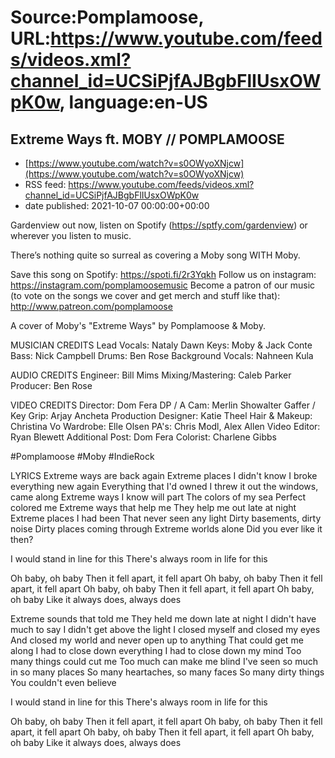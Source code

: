 # Source:Pomplamoose, URL:https://www.youtube.com/feeds/videos.xml?channel_id=UCSiPjfAJBgbFlIUsxOWpK0w, language:en-US

## Extreme Ways ft. MOBY // POMPLAMOOSE
 - [https://www.youtube.com/watch?v=s0OWyoXNjcw](https://www.youtube.com/watch?v=s0OWyoXNjcw)
 - RSS feed: https://www.youtube.com/feeds/videos.xml?channel_id=UCSiPjfAJBgbFlIUsxOWpK0w
 - date published: 2021-10-07 00:00:00+00:00

Gardenview out now, listen on Spotify (https://sptfy.com/gardenview) or wherever you listen to music.

 There’s nothing quite so surreal as covering a Moby song WITH Moby.

Save this song on Spotify: https://spoti.fi/2r3Yqkh
Follow us on instagram: https://instagram.com/pomplamoosemusic
Become a patron of our music (to vote on the songs we cover and get merch and stuff like that): http://www.patreon.com/pomplamoose

A cover of Moby's "Extreme Ways" by Pomplamoose & Moby.

MUSICIAN CREDITS
Lead Vocals: Nataly Dawn
Keys: Moby & Jack Conte
Bass: Nick Campbell
Drums: Ben Rose
Background Vocals: Nahneen Kula

AUDIO CREDITS
Engineer: Bill Mims
Mixing/Mastering: Caleb Parker
Producer: Ben Rose

VIDEO CREDITS
Director: Dom Fera
DP / A Cam: Merlin Showalter
Gaffer / Key Grip: Arjay Ancheta
Production Designer: Katie Theel
Hair & Makeup: Christina Vo
Wardrobe: Elle Olsen
PA's: Chris Modl, Alex Allen
Video Editor: Ryan Blewett
Additional Post: Dom Fera
Colorist: Charlene Gibbs

#Pomplamoose #Moby #IndieRock

LYRICS
Extreme ways are back again
Extreme places I didn't know
I broke everything new again
Everything that I'd owned
I threw it out the windows, came along
Extreme ways I know will part
The colors of my sea
Perfect colored me
Extreme ways that help me
They help me out late at night
Extreme places I had been
That never seen any light
Dirty basements, dirty noise
Dirty places coming through
Extreme worlds alone
Did you ever like it then?

I would stand in line for this
There's always room in life for this

Oh baby, oh baby
Then it fell apart, it fell apart
Oh baby, oh baby
Then it fell apart, it fell apart
Oh baby, oh baby
Then it fell apart, it fell apart
Oh baby, oh baby
Like it always does, always does

Extreme sounds that told me
They held me down late at night
I didn't have much to say
I didn't get above the light
I closed myself and closed my eyes
And closed my world and never open up to anything
That could get me along
I had to close down everything
I had to close down my mind
Too many things could cut me
Too much can make me blind
I've seen so much in so many places
So many heartaches, so many faces
So many dirty things
You couldn't even believe

I would stand in line for this
There's always room in life for this

Oh baby, oh baby
Then it fell apart, it fell apart
Oh baby, oh baby
Then it fell apart, it fell apart
Oh baby, oh baby
Then it fell apart, it fell apart
Oh baby, oh baby
Like it always does, always does

